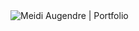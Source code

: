 <img  align="center" src="https://github-readme-stats.vercel.app/api/pin/?username=Meidi-Agd&repo=Portfolio&theme=omni" alt="Meidi Augendre | Portfolio">
